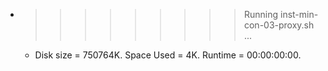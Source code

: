 * >>>>>>>>> Running inst-min-con-03-proxy.sh ...
  * Disk size = 750764K. Space Used = 4K. Runtime = 00:00:00:00.
